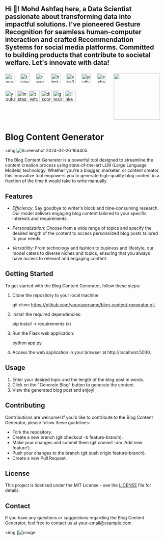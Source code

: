 <h2 align="left">Hi 👋! Mohd Ashfaq here, a Data Scientist passionate about transforming data into impactful solutions. I've pioneered Gesture Recognition for seamless human-computer interaction and crafted Recommendation Systems for social media platforms. Committed to building products that contribute to societal welfare. Let's innovate with data! 





</h2>

###


<img align="right" height="150" src="https://i.imgflip.com/65efzo.gif"  />

###

<div align="left">
  <img src="https://cdn.jsdelivr.net/gh/devicons/devicon/icons/javascript/javascript-original.svg" height="30" alt="javascript logo"  />
  <img width="12" />
  <img src="https://cdn.jsdelivr.net/gh/devicons/devicon/icons/typescript/typescript-original.svg" height="30" alt="typescript logo"  />
  <img width="12" />
  <img src="https://cdn.jsdelivr.net/gh/devicons/devicon/icons/react/react-original.svg" height="30" alt="react logo"  />
  <img width="12" />
  <img src="https://cdn.jsdelivr.net/gh/devicons/devicon/icons/html5/html5-original.svg" height="30" alt="html5 logo"  />
  <img width="12" />
  <img src="https://cdn.jsdelivr.net/gh/devicons/devicon/icons/css3/css3-original.svg" height="30" alt="css3 logo"  />
  <img width="12" />
  <img src="https://cdn.jsdelivr.net/gh/devicons/devicon/icons/python/python-original.svg" height="30" alt="python logo"  />
  <img width="12" />
  <img src="https://cdn.jsdelivr.net/gh/devicons/devicon/icons/csharp/csharp-original.svg" height="30" alt="csharp logo"  />
</div>

###

<div align="left">
  <a href="[Your YouTube Link]">
    <img src="https://img.shields.io/static/v1?message=Youtube&logo=youtube&label=&color=FF0000&logoColor=white&labelColor=&style=for-the-badge" height="35" alt="youtube logo"  />
  </a>
  <a href="[Your Instagram Link]">
    <img src="https://img.shields.io/static/v1?message=Instagram&logo=instagram&label=&color=E4405F&logoColor=white&labelColor=&style=for-the-badge" height="35" alt="instagram logo"  />
  </a>
  <a href="[Your Twitch Link]">
    <img src="https://img.shields.io/static/v1?message=Twitch&logo=twitch&label=&color=9146FF&logoColor=white&labelColor=&style=for-the-badge" height="35" alt="twitch logo"  />
  </a>
  <a href="[Your Discord Link]">
    <img src="https://img.shields.io/static/v1?message=Discord&logo=discord&label=&color=7289DA&logoColor=white&labelColor=&style=for-the-badge" height="35" alt="discord logo"  />
  </a>
  <a href="[Your Gmail Link]">
    <img src="https://img.shields.io/static/v1?message=Gmail&logo=gmail&label=&color=D14836&logoColor=white&labelColor=&style=for-the-badge" height="35" alt="gmail logo"  />
  </a>
  <a href="[Your LinkedIn Link]">
    <img src="https://img.shields.io/static/v1?message=LinkedIn&logo=linkedin&label=&color=0077B5&logoColor=white&labelColor=&style=for-the-badge" height="35" alt="linkedin logo"  />
  </a>
</div>

###



<br clear="both">


###

# Blog Content Generator

<img ![Screenshot 2024-02-26 164405](https://github.com/ashfaq-khan14/Generate-Blog-LLAMA2/assets/120010803/85d6f793-6b2b-446a-9ea0-a302f2173242)


The Blog Content Generator is a powerful tool designed to streamline the content creation process using state-of-the-art LLM (Large Language Models) technology. Whether you're a blogger, marketer, or content creator, this innovative tool empowers you to generate high-quality blog content in a fraction of the time it would take to write manually.

## Features

- *Efficiency*: Say goodbye to writer's block and time-consuming research. Our model delivers engaging blog content tailored to your specific interests and requirements.
  
- *Personalization*: Choose from a wide range of topics and specify the desired length of the content to access personalized blog posts tailored to your needs.
  
- *Versatility*: From technology and fashion to business and lifestyle, our model caters to diverse niches and topics, ensuring that you always have access to relevant and engaging content.

## Getting Started

To get started with the Blog Content Generator, follow these steps:

1. Clone the repository to your local machine:

   
   git clone https://github.com/yourusername/blog-content-generator.git
   

2. Install the required dependencies:

   
   pip install -r requirements.txt
   

3. Run the Flask web application:

   
   python app.py
   

4. Access the web application in your browser at http://localhost:5000.

## Usage

1. Enter your desired topic and the length of the blog post in words.
2. Click on the "Generate Blog" button to generate the content.
3. View the generated blog post and enjoy!

## Contributing

Contributions are welcome! If you'd like to contribute to the Blog Content Generator, please follow these guidelines:

- Fork the repository.
- Create a new branch (git checkout -b feature-branch).
- Make your changes and commit them (git commit -am 'Add new feature').
- Push your changes to the branch (git push origin feature-branch).
- Create a new Pull Request.

## License

This project is licensed under the MIT License - see the [LICENSE](LICENSE) file for details.

## Contact

If you have any questions or suggestions regarding the Blog Content Generator, feel free to contact us at [your-email@example.com](mailto:your-email@example.com).






<img [![image](https://github.com/ashfaq-khan14/Generate-Blog-LLAMA2/assets/120010803/aaec9049-4258-48de-ad3f-3cd2e1061ded)



### 
